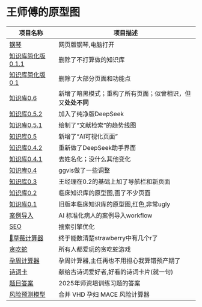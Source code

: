 # 王师傅的原型图

| 项目名称 | 项目描述 |
|---------|---------|
| [钢琴](https://ggvispro.github.io/idea/virtual_piano/)  | 网页版钢琴,电脑打开 |
| [知识库简化版0.1.1](https://ggvispro.github.io/idea/knowledge_base_tidy_011/)  | 删除了不打算做的知识库 |
| [知识库简化版0.1](https://ggvispro.github.io/idea/knowledge_base_tidy_01/)  | 删除了大部分页面和功能点 |
| [知识库0.6](https://ggvispro.github.io/idea/knowledge_base_06/)  | 新增了暗黑模式；重构了所有页面；似曾相识，但又**处处不同** |
| [知识库0.5.2](https://ggvispro.github.io/idea/knowledge_base_052/)  | 加入了纯净版DeepSeek |
| [知识库0.5.1](https://ggvispro.github.io/idea/knowledge_base_051/)  | 绘制了“文献检索”的趋势线图 |
| [知识库0.5](https://ggvispro.github.io/idea/knowledge_base_05/)  | 新增了“AI可视化页面” |
| [知识库0.4.2](https://ggvispro.github.io/idea/knowledge_base_042/)  | 重新做了DeepSeek助手界面 |
| [知识库0.4.1](https://ggvispro.github.io/idea/knowledge_base_041/)  | 去姓名化；没什么其他变化 |
| [知识库0.4](https://ggvispro.github.io/idea/knowledge_base_04/)  | ggvis做了一些调整 |
| [知识库0.3](https://ggvispro.github.io/idea/knowledge_base_03/)  | 王经理在0.2的基础上加了导航栏和新页面 |
| [知识库0.2](https://ggvispro.github.io/idea/knowledge_base/)  | 临床知识库的原型图,画了不少页面 |
| [知识库0.1](https://ggvispro.github.io/idea/knowledge_base_red/)  | 旧版本临床知识库的原型图,红色,非常ugly |
| [案例导入](https://ggvispro.github.io/idea/import_case/)  | AI 标准化病人的案例导入workflow |
| [SEO](https://ggvispro.github.io/idea/seo/) | 搜索引擎优化 |
| [🍓草莓计算器](https://ggvispro.github.io/idea/strawberry/) | 终于能数清楚strawberry中有几个r了 |
| [贪吃蛇](https://ggvispro.github.io/idea/snake/) | 所有人都爱玩的贪吃蛇游戏 |
| [孕周计算器](https://ggvispro.github.io/idea/pregnancy/) | 孕周计算器,主任再也不用担心我算错预产期了 |
| [诗词卡](https://ggvispro.github.io/idea/poem_card/) | 献给古诗词爱好者,好看的诗词卡片(就一句) |
| [题目答案](https://ggvispro.github.io/idea/train_teacher/) | 2025年师资培训练习题的答案 |
| [风险预测模型](https://ggvispro.github.io/idea/risk-calculator/) | 合并 VHD 孕妇 MACE 风险计算器 |
